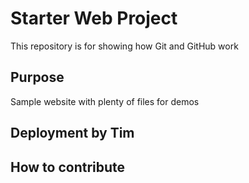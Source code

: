 # Starter Web Project

This repository is for showing how Git and GitHub work

## Purpose

Sample website with plenty of files for demos

## Deployment by Tim

## How to contribute
